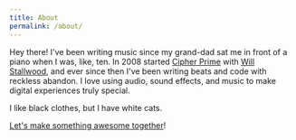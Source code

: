 ```yaml
---
title: About
permalink: /about/
---
```


Hey there! I've been writing music since my grand-dad sat me in front of a piano when I was, like, ten. In 2008 started [Cipher Prime](https://www.cipherprime.com) with [Will Stallwood](https://willstall.com), and ever since then I've been writing beats and code with reckless abandon. I love using audio, sound effects, and music to make digital experiences truly special.

I like black clothes, but I have white cats.

[Let's make something awesome together](mailto:dain@cipherprime.com)!
